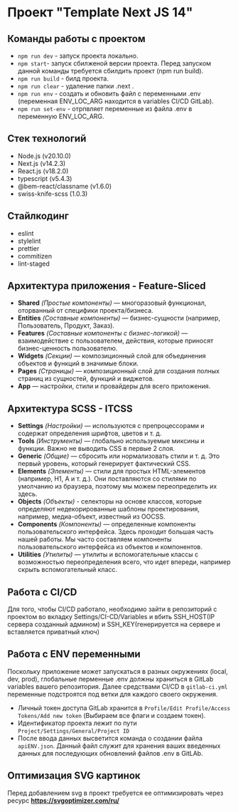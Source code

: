 # Проект "Template Next JS 14"

## Команды работы с проектом
- `npm run dev` - запуск проекта локально.
- `npm start`- запуск сбилженой версии проекта. Перед запуском данной команды требуется сбилдить проект (npm run build).
- `npm run build` - билд проекта.
- `npm run clear` - удаление папки .next .
- `npm run env` - создать и обновить файл с переменными .env (переменная ENV_LOC_ARG находится в variables CI/CD GitLab).
- `npm run set-env` - отрпвляет переменные из файла .env в переменную ENV_LOC_ARG.

## Стек технологий
- Node.js (v20.10.0)
- Next.js (v14.2.3)
- React.js (v18.2.0)
- typescript (v5.4.3)
- @bem-react/classname (v1.6.0)
- swiss-knife-scss (1.0.3)

## Стайлкодинг
- eslint
- stylelint
- prettier
- commitizen
- lint-staged

## Архитектура приложения - Feature-Sliced
- **Shared** _(Простые компоненты)_ — многоразовый функционал, оторванный от специфики проекта/бизнеса.
- **Entities** _(Составные компоненты)_ — бизнес-сущности (например, Пользователь, Продукт, Заказ).
- **Features** _(Составные компоненты с бизнес-логикой)_ — взаимодействие с пользователем, действия, которые приносят бизнес-ценность пользователю.
- **Widgets** _(Секции)_ — композиционный слой для объединения объектов и функций в значимые блоки.
- **Pages** _(Страницы)_ — композиционный слой для создания полных страниц из сущностей, функций и виджетов.
- **App** — настройки, стили и провайдеры для всего приложения.

## Архитектура SCSS - ITCSS
- **Settings** _(Настройки)_ — используются с препроцессорами и содержат определения шрифтов, цветов и т. д.
- **Tools** _(Инструменты)_ — глобально используемые миксины и функции. Важно не выводить CSS в первые 2 слоя.
- **Generic** _(Общие)_ — сбросить или нормализовать стили и т. д. Это первый уровень, который генерирует фактический CSS.
- **Elements** _(Элементы)_ — стили для простых HTML-элементов (например, H1, A и т. д.). Они поставляются со стилями по умолчанию из браузера, поэтому мы можем переопределить их здесь.
- **Objects** _(Объекты)_ - селекторы на основе классов, которые определяют недекорированные шаблоны проектирования, например, медиа-объект, известный из OOCSS.
- **Components** _(Компоненты)_ — определенные компоненты пользовательского интерфейса. Здесь проходит большая часть нашей работы. Мы часто составляем компоненты пользовательского интерфейса из объектов и компонентов.
- **Utilities** _(Утилиты)_ — утилиты и вспомогательные классы с возможностью переопределения всего, что идет впереди, например скрыть вспомогательный класс.

## Работа с CI/CD
Для того, чтобы CI/CD работало, необходимо зайти в репозиторий с проектом во вкладку Settings/CI-CD/Variables и вбить SSH_HOST(IP сервера созданный админом) и SSH_KEY(генерируется на сервере и вставляется приватный ключ)

## Работа с ENV переменными
Поскольку приложение может запускаться в разных окружениях (local, dev, prod), глобальные перменные .env должны храниться в GitLab variables вашего репозитория. Далее средствами CI/CD в `gitlab-ci.yml` переменные подстроятся под ветки для каждого своего окружения.
- Личный токен доступа GitLab хранится в `Profile/Edit Profile/Access Tokens/Add new token` (Выбираем все флаги и создаем токен).
- Идентификатор проекта лежит по пути `Project/Settings/General/Project ID`
- После ввода данных высветится команда о создании файла `apiENV.json`. Данный файл служит для хранения ваших введенных данных для последующих обновлений файлов .env в GitLAb.

## Оптимизация SVG картинок
Перед добавлением svg в проект требуется ее оптимизировать через ресурс **https://svgoptimizer.com/ru/**
